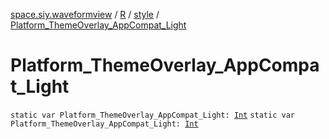[space.siy.waveformview](../../index.md) / [R](../index.md) / [style](index.md) / [Platform_ThemeOverlay_AppCompat_Light](./-platform_-theme-overlay_-app-compat_-light.md)

# Platform_ThemeOverlay_AppCompat_Light

`static var Platform_ThemeOverlay_AppCompat_Light: `[`Int`](https://kotlinlang.org/api/latest/jvm/stdlib/kotlin/-int/index.html)
`static var Platform_ThemeOverlay_AppCompat_Light: `[`Int`](https://kotlinlang.org/api/latest/jvm/stdlib/kotlin/-int/index.html)